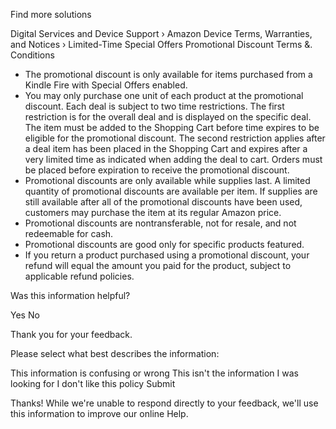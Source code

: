 Find more solutions

Digital Services and Device Support › Amazon Device Terms, Warranties, and Notices › Limited-Time Special Offers Promotional Discount Terms &. Conditions

*   The promotional discount is only available for items purchased from a Kindle Fire with Special Offers enabled.
*   You may only purchase one unit of each product at the promotional discount. Each deal is subject to two time restrictions. The first restriction is for the overall deal and is displayed on the specific deal. The item must be added to the Shopping Cart before time expires to be eligible for the promotional discount. The second restriction applies after a deal item has been placed in the Shopping Cart and expires after a very limited time as indicated when adding the deal to cart. Orders must be placed before expiration to receive the promotional discount.
*   Promotional discounts are only available while supplies last. A limited quantity of promotional discounts are available per item. If supplies are still available after all of the promotional discounts have been used, customers may purchase the item at its regular Amazon price.
*   Promotional discounts are nontransferable, not for resale, and not redeemable for cash.
*   Promotional discounts are good only for specific products featured.
*   If you return a product purchased using a promotional discount, your refund will equal the amount you paid for the product, subject to applicable refund policies.

Was this information helpful?

Yes No

Thank you for your feedback.

Please select what best describes the information:

This information is confusing or wrong This isn't the information I was looking for I don't like this policy Submit

Thanks! While we're unable to respond directly to your feedback, we'll use this information to improve our online Help.